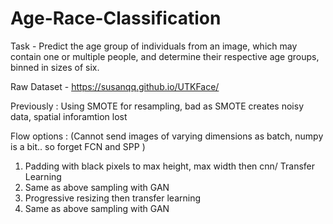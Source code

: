 # Age-Race-Classification
Task - Predict the age group of individuals from an image, which may contain one or multiple people, and determine their respective age groups, binned in sizes of six.

Raw Dataset - https://susanqq.github.io/UTKFace/

Previously : Using SMOTE for resampling, bad as SMOTE creates noisy data, spatial inforamtion lost

Flow options : (Cannot send images of varying dimensions as batch, numpy is a bit.. so forget FCN and SPP )
  1. Padding with black pixels to max height, max width then cnn/ Transfer Learning 
  2. Same as above sampling with GAN
  5. Progressive resizing then transfer learning
  6. Same as above sampling with GAN
